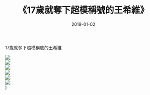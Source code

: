 ﻿---
layout: post
title:  《17歲就奪下超模稱號的王希維》
date:   2019-01-02
img: http://img.660000.xyz/Sharelink/唯美/2019/17歲就奪下超模稱號的王希維/000.jpg
categories: [美女, 清纯, 唯美]
---

17歲就奪下超模稱號的王希維

  ![](http://img.660000.xyz/Sharelink/唯美/2019/17歲就奪下超模稱號的王希維/001.jpg) <br> ![](http://img.660000.xyz/Sharelink/唯美/2019/17歲就奪下超模稱號的王希維/002.jpg) <br> ![](http://img.660000.xyz/Sharelink/唯美/2019/17歲就奪下超模稱號的王希維/003.jpg) <br> ![](http://img.660000.xyz/Sharelink/唯美/2019/17歲就奪下超模稱號的王希維/004.jpg) <br> ![](http://img.660000.xyz/Sharelink/唯美/2019/17歲就奪下超模稱號的王希維/005.jpg) <br> ![](http://img.660000.xyz/Sharelink/唯美/2019/17歲就奪下超模稱號的王希維/006.jpg) <br>) <br>